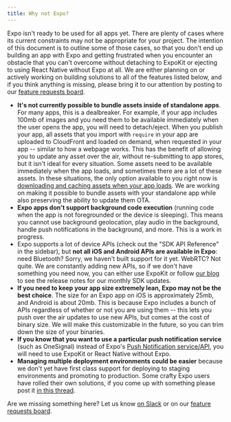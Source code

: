 ```yaml
---
title: Why not Expo?
---
```


Expo isn't ready to be used for all apps yet. There are plenty of cases where its current constraints may not be appropriate for your project. The intention of this document is to outline some of those cases, so that you don't end up building an app with Expo and getting frustrated when you encounter an obstacle that you can't overcome without detaching to ExpoKit or ejecting to using React Native without Expo at all. We are either planning on or actively working on building solutions to all of the features listed below, and if you think anything is missing, please bring it to our attention by posting to our [feature requests board](https://expo.canny.io/feature-requests).

- **It's not currently possible to bundle assets inside of standalone apps**. For many apps, this is a dealbreaker. For example, if your app includes 100mb of images and you need them to be available immediately when the user opens the app, you will need to detach/eject. When you publish your app, all assets that you import with `require` in your app are uploaded to CloudFront and loaded on demand, when requested in your app -- similar to how a webpage works. This has the benefit of allowing you to update any asset over the air, without re-submitting to app stores, but it isn't ideal for every situation. Some assets need to be available immediately when the app loads, and sometimes there are a lot of these assets. In these situations, the only option available to you right now is [downloading and caching assets when your app loads](../guides/preloading-and-caching-assets.html). We are working on making it possible to bundle assets with your standalone app while also preserving the ability to update them OTA.
- **Expo apps don't support background code execution** (running code when the app is not foregrounded or the device is sleeping). This means you cannot use background geolocation, play audio in the background, handle push notifications in the background, and more. This is a work in progress.
- Expo supports a lot of device APIs (check out the "SDK API Reference" in the sidebar), but **not all iOS and Android APIs are available in Expo**: need Bluetooth? Sorry, we haven't built support for it yet. WebRTC? Not quite. We are constantly adding new APIs, so if we don't have something you need now, you can either use ExpoKit or follow [our blog](https://blog.expo.io) to see the release notes for our monthly SDK updates.
- **If you need to keep your app size extremely lean, Expo may not be the best choice**. The size for an Expo app on iOS is approximately 25mb, and Android is about 20mb. This is because Expo includes a bunch of APIs regardless of whether or not you are using them -- this lets you push over the air updates to use new APIs, but comes at the cost of binary size. We will make this customizable in the future, so you can trim down the size of your binaries.
- **If you know that you want to use a particular push notification service** (such as OneSignal) instead of Expo's [Push Notification service/API](../guides/push-notifications.html), you will need to use ExpoKit or React Native without Expo.
- **Managing multiple deployment environments could be easier** because we don't yet have first class support for deploying to staging environments and promoting to production. Some crafty Expo users have rolled their own solutions, if you come up with something please post it [in this thread](https://forums.expo.io/t/how-do-i-manage-different-environments-eg-staging-and-production/926).

Are we missing something here? Let us know [on Slack](http://slack.expo.io/) or on our [feature requests board](https://expo.canny.io/feature-requests).